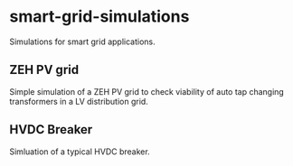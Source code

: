 # smart-grid-simulations
Simulations for smart grid applications.

## ZEH PV grid
Simple simulation of a ZEH PV grid to check viability of auto tap changing transformers in a LV distribution grid. 

## HVDC Breaker
Simluation of a typical HVDC breaker.

